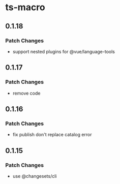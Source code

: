 # ts-macro

## 0.1.18
### Patch Changes

- support nested plugins for @vue/language-tools

## 0.1.17
### Patch Changes

- remove code

## 0.1.16
### Patch Changes

- fix publish don't replace catalog error

## 0.1.15
### Patch Changes

- use @changesets/cli
